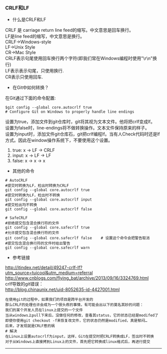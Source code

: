 ###  CRLF和LF      

*  什么是CRLF和LF    

CRLF 是 carriage return line feed的缩写。中文意思是回车换行。      
LF是line feed的缩写，中文意思是换行。      
CRLF->Windows-style       
LF->Unix Style       
CR->Mac Style       
CRLF表示句尾使用回车换行两个字符(即我们常在Windows编程时使用"\r\n"换行)      
LF表示表示句尾，只使用换行.        
CR表示只使用回车.        

* 在Git中如何转换？     

在Git通过下面的命令配置:      
```
$git config --global core.autocrlf true
# Configure Git on Windows to properly handle line endings
```    
设置为true，添加文件到git仓库时，git将其视为文本文件。他将把crlf变成lf。      
设置为false时，line-endings将不做转换操作。文本文件保持原来的样子。      
设置为input时，添加文件git仓库石，git把crlf编程lf。当有人Check代码时还是lf方式。因此在window操作系统下，不要使用这个设置。      
1) true:             x -> LF -> CRLF         
2) input:            x -> LF -> LF            
3) false:            x -> x -> x         

*  其他的命令     

```
# AutoCRLF
#提交时转换为LF，检出时转换为CRLF
git config --global core.autocrlf true   
#提交时转换为LF，检出时不转换
git config --global core.autocrlf input   
#提交检出均不转换
git config --global core.autocrlf false

# SafeCRLF
#拒绝提交包含混合换行符的文件
git config --global core.safecrlf true   
#允许提交包含混合换行符的文件
git config --global core.safecrlf false    # 设置这个命令会把警告取消
#提交包含混合换行符的文件时给出警告
git config --global core.safecrlf warn

```  

* 参考链接    

http://itindex.net/detail/49247-crlf-lf?utm_source=tuicool&utm_medium=referral       
http://www.cnblogs.com/flying_bat/archive/2013/09/16/3324769.html         
crlf导致的git错误：      
http://blog.chinaunix.net/uid-8052635-id-4427001.html
```
在使用git的过程中，如果我们的项目是跨平台开发的
那么CRLF的处理也许会成为一个很头疼的事情，有可能会出以下的莫名其妙的问题：
我们的某个开发人员在linux上提交的一个文件
当从windows上pull下来后，没做任何的修改，查看其status，它的状态已经是modifed了
即使你使用git checkout -f来恢复改文件，它的状态仍然是modified，真是郁闷…
后来，才发现就是CRLF惹的祸  
# 解决  
在Linux上设置autocrlf为input，这样，Git在提交时把CRLF转换成LF，签出时不转换
对于从Windows上直接拷到Linux上的文件，首先把它转换成linux格式后，再进行提交

```

-------------